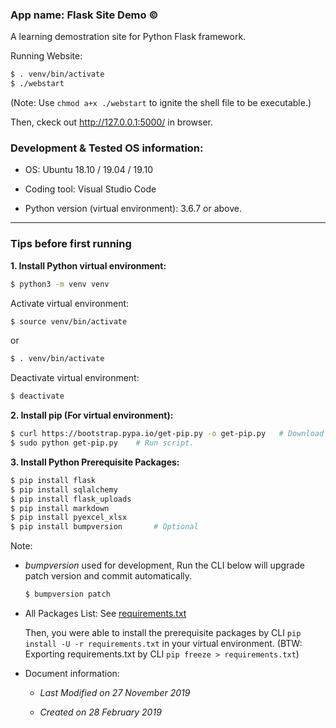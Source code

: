 ### App name: Flask Site Demo &copy;

A learning demostration site for Python Flask framework.

Running Website:

```bash
$ . venv/bin/activate
$ ./webstart
```

(Note: Use `chmod a+x ./webstart` to ignite the shell file to be executable.)

Then, ckeck out http://127.0.0.1:5000/ in browser.


### Development & Tested OS information:

- OS: Ubuntu 18.10 / 19.04 / 19.10

- Coding tool: Visual Studio Code

- Python version (virtual environment): 3.6.7 or above.


***


### Tips before first running


**1. Install Python virtual environment:**

```bash
$ python3 -m venv venv
```

Activate virtual environment:

```bash
$ source venv/bin/activate
```
or 
```bash
$ . venv/bin/activate
```

Deactivate virtual environment:

```bash
$ deactivate
```


**2. Install pip (For virtual environment):**

```bash
$ curl https://bootstrap.pypa.io/get-pip.py -o get-pip.py   # Download installation script.
$ sudo python get-pip.py    # Run script.

```


**3. Install Python Prerequisite Packages:** 

```bash
$ pip install flask
$ pip install sqlalchemy
$ pip install flask_uploads
$ pip install markdown
$ pip install pyexcel_xlsx
$ pip install bumpversion       # Optional
```


Note: 

- *bumpversion* used for development, Run the CLI below will upgrade patch version and commit automatically.

    ```bash
    $ bumpversion patch
    ```

- All Packages List: See [requirements.txt](requirements.txt)

    Then, you were able to install the prerequisite packages by CLI `pip install -U -r requirements.txt` in your virtual environment. (BTW: Exporting requirements.txt by CLI `pip freeze > requirements.txt`)

- Document information:

    - *Last Modified on 27 November 2019*

    - *Created on 28 February 2019*

